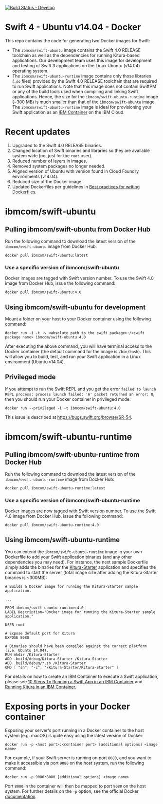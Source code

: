 [![Build Status - Develop](https://travis-ci.org/IBM-Swift/swift-ubuntu-docker.svg?branch=develop)](https://travis-ci.org/IBM-Swift/swift-ubuntu-docker)

# Swift 4 - Ubuntu v14.04 - Docker

This repo contains the code for generating two Docker images for Swift:

- The `ibmcom/swift-ubuntu` image contains the Swift 4.0 RELEASE toolchain as well as the dependencies for running Kitura-based applications. Our development team uses this image for development and testing of Swift 3 applications on the Linux Ubuntu (v14.04) operating system.
- The `ibmcom/swift-ubuntu-runtime` image contains only those libraries (`.so` files) provided by the Swift 4.0 RELEASE toolchain that are required to run Swift applications. Note that this image does not contain SwiftPM or any of the build tools used when compiling and linking Swift applications. Hence, the size for the `ibmcom/swift-ubuntu-runtime` image (~300 MB) is much smaller than that of the `ibmcom/swift-ubuntu` image. The `ibmcom/swift-ubuntu-runtime` image is ideal for provisioning your Swift application as an [IBM Container](https://www.ibm.com/cloud-computing/bluemix/containers) on the IBM Cloud.

# Recent updates
1. Upgraded to the Swift 4.0 RELEASE binaries.
2. Changed location of Swift binaries and libraries so they are available system wide (not just for the `root` user).
3. Reduced number of layers in images.
4. Removed system packages no longer needed.
5. Aligned version of Ubuntu with version found in Cloud Foundry environments (v14.04).
6. Reduced size of the Docker image.
7. Updated Dockerfiles per guidelines in [Best practices for writing Dockerfiles](https://docs.docker.com/engine/userguide/eng-image/dockerfile_best-practices/).

# ibmcom/swift-ubuntu
## Pulling ibmcom/swift-ubuntu from Docker Hub
Run the following command to download the latest version of the `ibmcom/swift-ubuntu` image from Docker Hub:

```
docker pull ibmcom/swift-ubuntu:latest
```

### Use a specific version of ibmcom/swift-ubuntu
Docker images are tagged with Swift version number. To use the Swift 4.0 image from Docker Hub, issue the following command:

```
docker pull ibmcom/swift-ubuntu:4.0
```

## Using ibmcom/swift-ubuntu for development
Mount a folder on your host to your Docker container using the following command:

```
docker run -i -t -v <absolute path to the swift package>:/<swift package name> ibmcom/swift-ubuntu:4.0
```

After executing the above command, you will have terminal access to the Docker container (the default command for the image is `/bin/bash`). This will allow you to build, test, and run your Swift application in a Linux environment (Ubuntu v14.04).

## Privileged mode
If you attempt to run the Swift REPL and you get the error `failed to launch REPL process: process launch failed: 'A' packet returned an error: 8`, then you should run your Docker container in privileged mode:

```
docker run --privileged -i -t ibmcom/swift-ubuntu:4.0
```

This issue is described at https://bugs.swift.org/browse/SR-54.

# ibmcom/swift-ubuntu-runtime
## Pulling ibmcom/swift-ubuntu-runtime from Docker Hub
Run the following command to download the latest version of the `ibmcom/swift-ubuntu-runtime` image from Docker Hub:

```
docker pull ibmcom/swift-ubuntu-runtime:latest
```

### Use a specific version of ibmcom/swift-ubuntu-runtime
Docker images are now tagged with Swift version number. To use the Swift 4.0 image from Docker Hub, issue the following command:

```
docker pull ibmcom/swift-ubuntu-runtime:4.0
```

## Using ibmcom/swift-ubuntu-runtime
You can extend the `ibmcom/swift-ubuntu-runtime` image in your own Dockerfile to add your Swift application binaries (and any other dependencies you may need). For instance, the next sample Dockerfile simply adds the binaries for the [Kitura-Starter](https://github.com/IBM-Bluemix/Kitura-Starter) application and specifies the command to start the server (total image size after adding the Kitura-Starter binaries is ~300MB):

```
# Builds a Docker image for running the Kitura-Starter sample application.

...

FROM ibmcom/swift-ubuntu-runtime:4.0
LABEL Description="Docker image for running the Kitura-Starter sample application."

USER root

# Expose default port for Kitura
EXPOSE 8080

# Binaries should have been compiled against the correct platform (i.e. Ubuntu 14.04).
RUN mkdir /Kitura-Starter
ADD .build/debug/Kitura-Starter /Kitura-Starter
ADD .build/debug/*.so /Kitura-Starter
CMD [ "sh", "-c", "/Kitura-Starter/Kitura-Starter" ]
```

For details on how to create an IBM Container to execute a Swift application, please see [10 Steps To Running a Swift App in an IBM Container](https://developer.ibm.com/swift/2016/02/22/10-steps-to-running-a-swift-app-in-an-ibm-container) and [Running Kitura in an IBM Container](https://developer.ibm.com/swift/2016/03/04/running-kitura-in-an-ibm-container/).

# Exposing ports in your Docker container
Exposing your server's port running in a Docker container to the host system (e.g. macOS) is quite easy using the latest version of Docker:

```
docker run -p <host port>:<container port> [additional options] <image name>
```

For example, if your Swift server is running on port `8080`, and you want to make it accessible via port `9080` on the host system, run the following command:

```
docker run -p 9080:8080 [additional options] <image name>
```

Port `8080` in the container will then be mapped to port `9080` on the host system. For further details on the `-p` option, see the official Docker [documentation](https://docs.docker.com/engine/reference/run/#/expose-incoming-ports).
